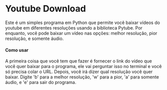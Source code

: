 # Youtube Download 
Este é um simples programa em Python que permite você baixar vídeos do youtube em diferentes resoluções usando a biblioteca Pytube. Por enquanto, você pode baixar um vídeo nas opções: melhor resolução, pior resolução, e somente áudio.

#### Como usar
A primeira coisa que você tem que fazer é fornecer o link do vídeo que você quer baixar para o programa, ele vai perguntar isso no terminal e você só precisa colar o URL. Depois, você irá dizer qual resolução você quer baixar. Digite 'b' para a melhor resolução, 'w' para a pior, 'a' para somente áudio, e 'e' para sair do programa.

